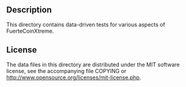 Description
------------

This directory contains data-driven tests for various aspects of FuerteCoinXtreme.

License
--------

The data files in this directory are distributed under the MIT software
license, see the accompanying file COPYING or
http://www.opensource.org/licenses/mit-license.php.

